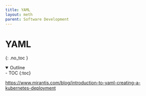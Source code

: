 ```yaml
---
title: YAML
layout: meth
parent: Software Development
---
```

# YAML
{: .no_toc }

<details open markdown="block">
  <summary>
    Outline
  </summary>
- TOC
{:toc}
</details>

<https://www.mirantis.com/blog/introduction-to-yaml-creating-a-kubernetes-deployment>
